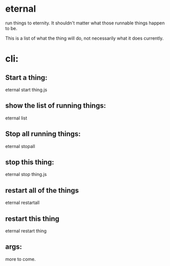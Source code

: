 eternal
=======

run things to eternity. It shouldn't matter what those runnable things happen to be.

This is a list of what the thing will do, not necessarily what it does currently.

cli:
====

Start a thing:
--------------

eternal start thing.js


show the list of running things:
--------------------------------

eternal list

Stop all running things:
------------------------

eternal stopall

stop this thing:
----------------

eternal stop thing.js

restart all of the things
-------------------------

eternal restartall

restart this thing
------------------

eternal restart thing

args:
-----

more to come.
